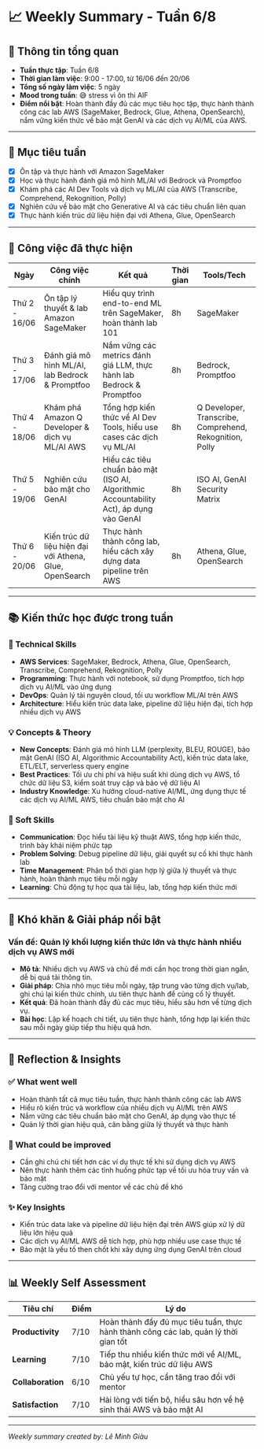 # 📈 Weekly Summary - Tuần 6/8

## 📅 Thông tin tổng quan
- **Tuần thực tập**: Tuần 6/8
- **Thời gian làm việc**: 9:00 - 17:00, từ 16/06 đến 20/06
- **Tổng số ngày làm việc**: 5 ngày
- **Mood trong tuần**: 😅 stress vì ôn thi AIF  
- **Điểm nổi bật**: Hoàn thành đầy đủ các mục tiêu học tập, thực hành thành công các lab AWS (SageMaker, Bedrock, Glue, Athena, OpenSearch), nắm vững kiến thức về bảo mật GenAI và các dịch vụ AI/ML của AWS.

---

## 🎯 Mục tiêu tuần
- [x] Ôn tập và thực hành với Amazon SageMaker
- [x] Học và thực hành đánh giá mô hình ML/AI với Bedrock và Promptfoo
- [x] Khám phá các AI Dev Tools và dịch vụ ML/AI của AWS (Transcribe, Comprehend, Rekognition, Polly)
- [x] Nghiên cứu về bảo mật cho Generative AI và các tiêu chuẩn liên quan
- [x] Thực hành kiến trúc dữ liệu hiện đại với Athena, Glue, OpenSearch

---

## 💼 Công việc đã thực hiện

| Ngày | Công việc chính | Kết quả | Thời gian | Tools/Tech |
|------|------------------|---------|-----------|------------|
| Thứ 2 - 16/06 | Ôn tập lý thuyết & lab Amazon SageMaker | Hiểu quy trình end-to-end ML trên SageMaker, hoàn thành lab 101 | 8h | SageMaker |
| Thứ 3 - 17/06 | Đánh giá mô hình ML/AI, lab Bedrock & Promptfoo | Nắm vững các metrics đánh giá LLM, thực hành lab Bedrock & Promptfoo | 8h | Bedrock, Promptfoo |
| Thứ 4 - 18/06 | Khám phá Amazon Q Developer & dịch vụ ML/AI AWS | Tổng hợp kiến thức về AI Dev Tools, hiểu use cases các dịch vụ ML/AI | 8h | Q Developer, Transcribe, Comprehend, Rekognition, Polly |
| Thứ 5 - 19/06 | Nghiên cứu bảo mật cho GenAI | Hiểu các tiêu chuẩn bảo mật (ISO AI, Algorithmic Accountability Act), áp dụng vào GenAI | 8h | ISO AI, GenAI Security Matrix |
| Thứ 6 - 20/06 | Kiến trúc dữ liệu hiện đại với Athena, Glue, OpenSearch | Thực hành thành công lab, hiểu cách xây dựng data pipeline trên AWS | 8h | Athena, Glue, OpenSearch |

---

## 📚 Kiến thức học được trong tuần

### 🔧 Technical Skills
- **AWS Services**: SageMaker, Bedrock, Athena, Glue, OpenSearch, Transcribe, Comprehend, Rekognition, Polly
- **Programming**: Thực hành với notebook, sử dụng Promptfoo, tích hợp dịch vụ AI/ML vào ứng dụng
- **DevOps**: Quản lý tài nguyên cloud, tối ưu workflow ML/AI trên AWS
- **Architecture**: Hiểu kiến trúc data lake, pipeline dữ liệu hiện đại, tích hợp nhiều dịch vụ AWS

### 💡 Concepts & Theory
- **New Concepts**: Đánh giá mô hình LLM (perplexity, BLEU, ROUGE), bảo mật GenAI (ISO AI, Algorithmic Accountability Act), kiến trúc data lake, ETL/ELT, serverless query engine
- **Best Practices**: Tối ưu chi phí và hiệu suất khi dùng dịch vụ AWS, tổ chức dữ liệu S3, kiểm soát truy cập và bảo vệ dữ liệu AI
- **Industry Knowledge**: Xu hướng cloud-native AI/ML, ứng dụng thực tế các dịch vụ AI/ML AWS, tiêu chuẩn bảo mật cho AI

### 🤝 Soft Skills
- **Communication**: Đọc hiểu tài liệu kỹ thuật AWS, tổng hợp kiến thức, trình bày khái niệm phức tạp
- **Problem Solving**: Debug pipeline dữ liệu, giải quyết sự cố khi thực hành lab
- **Time Management**: Phân bổ thời gian hợp lý giữa lý thuyết và thực hành, hoàn thành mục tiêu mỗi ngày
- **Learning**: Chủ động tự học qua tài liệu, lab, tổng hợp kiến thức mới

---

## 🚧 Khó khăn & Giải pháp nổi bật

### Vấn đề: Quản lý khối lượng kiến thức lớn và thực hành nhiều dịch vụ AWS mới
- **Mô tả**: Nhiều dịch vụ AWS và chủ đề mới cần học trong thời gian ngắn, dễ bị quá tải thông tin.
- **Giải pháp**: Chia nhỏ mục tiêu mỗi ngày, tập trung vào từng dịch vụ/lab, ghi chú lại kiến thức chính, ưu tiên thực hành để củng cố lý thuyết.
- **Kết quả**: Đã hoàn thành đầy đủ các mục tiêu, hiểu sâu hơn về từng dịch vụ.
- **Bài học**: Lập kế hoạch chi tiết, ưu tiên thực hành, tổng hợp lại kiến thức sau mỗi ngày giúp tiếp thu hiệu quả hơn.

---

## 💭 Reflection & Insights

### ✅ What went well
- Hoàn thành tất cả mục tiêu tuần, thực hành thành công các lab AWS
- Hiểu rõ kiến trúc và workflow của nhiều dịch vụ AI/ML trên AWS
- Nắm vững các tiêu chuẩn bảo mật cho GenAI, áp dụng vào thực tế
- Quản lý thời gian hiệu quả, cân bằng giữa lý thuyết và thực hành

### 🔄 What could be improved
- Cần ghi chú chi tiết hơn các ví dụ thực tế khi sử dụng dịch vụ AWS
- Nên thực hành thêm các tình huống phức tạp về tối ưu hóa truy vấn và bảo mật
- Tăng cường trao đổi với mentor về các chủ đề khó

### ✨ Key Insights
- Kiến trúc data lake và pipeline dữ liệu hiện đại trên AWS giúp xử lý dữ liệu lớn hiệu quả
- Các dịch vụ AI/ML AWS dễ tích hợp, phù hợp nhiều use case thực tế
- Bảo mật là yếu tố then chốt khi xây dựng ứng dụng GenAI trên cloud

---

## 📊 Weekly Self Assessment

| Tiêu chí | Điểm | Lý do |
|----------|------|-------|
| **Productivity** | 7/10 | Hoàn thành đầy đủ mục tiêu tuần, thực hành thành công các lab, quản lý thời gian tốt |
| **Learning** | 7/10 | Tiếp thu nhiều kiến thức mới về AI/ML, bảo mật, kiến trúc dữ liệu AWS |
| **Collaboration** | 6/10 | Chủ yếu tự học, cần tăng trao đổi với mentor |
| **Satisfaction** | 7/10 | Hài lòng với tiến bộ, hiểu sâu hơn về hệ sinh thái AWS và bảo mật AI |

---

*Weekly summary created by: Lê Minh Giàu*
